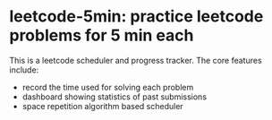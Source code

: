 # leetcode-5min: practice leetcode problems for 5 min each

This is a leetcode scheduler and progress tracker. The core features include:

- record the time used for solving each problem
- dashboard showing statistics of past submissions
- space repetition algorithm based scheduler
